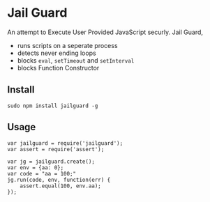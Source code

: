 Jail Guard
==========

An attempt to Execute User Provided JavaScript securly. Jail Guard,

* runs scripts on a seperate process
* detects never ending loops
* blocks `eval`, `setTimeout` and `setInterval`
* blocks Function Constructor

Install
-------
	sudo npm install jailguard -g


Usage
-----

	var jailguard = require('jailguard');
	var assert = require('assert');
	
	var jg = jailguard.create();
	var env = {aa: 0};
	var code = "aa = 100;"
	jg.run(code, env, function(err) {
		assert.equal(100, env.aa);
	});
